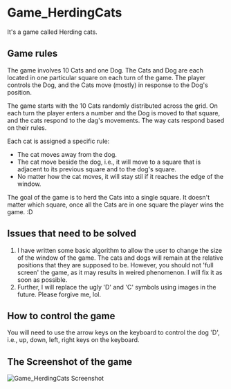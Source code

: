 # Game_HerdingCats 

It's a game called Herding cats.

<h2> Game rules </h2>

The game involves 10 Cats and one Dog. The Cats and Dog are each located
in one particular square on each turn of the game. The player controls the Dog,
and the Cats move (mostly) in response to the Dog's position.

The game starts with the 10 Cats randomly distributed across the grid. On
each turn the player enters a number and the Dog is moved to that square, and the 
cats respond to the dag's movements. The way cats respond based on their rules. 

Each cat is assigned a specific rule:
<ul>
  <li>The cat moves away from the dog.</li>
  <li>The cat move beside the dog, i.e., it will move to a square that is adjacent to its previous square and to the dog's square. </li>
  <li>No matter how the cat moves, it will stay stil if it reaches the edge of the window. </li>
</ul>

The goal of the game is to herd the Cats into a single square. It doesn't
matter which square, once all the Cats are in one square the player wins the
game. :D

<h2> Issues that need to be solved </h2>

<ol>
<li>I have written some basic algorithm to allow the user to change the size of the window of the game. The cats and dogs will remain at the relative positions that they are supposed to be. However, you should not 'full screen' the game, as it may results in weired phenomenon. I will fix it as soon as possible. </li>

<li>Further, I will replace the ugly 'D' and 'C' symbols using images in the future. Please forgive me, lol.</li>
</ol>

<h2> How to control the game </h2>

You will need to use the arrow keys on the keyboard to control the dog 'D', i.e., up, down, left, right keys on the keyboard.

<h2> The Screenshot of the game </h2>

![Game_HerdingCats Screenshot](https://user-images.githubusercontent.com/45169791/59108689-70c7f200-8933-11e9-97be-455632e06db9.png)
